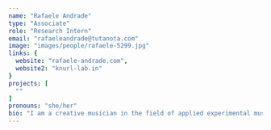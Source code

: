 ```yaml
---
name: "Rafaele Andrade"
type: "Associate"
role: "Research Intern"
email: "rafaeleandrade@tutanota.com"
image: "images/people/rafaele-5299.jpg"
links: {
  website: "rafaele-andrade.com",
  website2: "knurl-lab.in"
}
projects: [
  ""
]
pronouns: "she/her"
bio: "I am a creative musician in the field of applied experimental music. I have studied Conducting, Composition, Production, Cello, Programming, 3D printing and Sonology at Brazil, Germany and the Netherlands. In my research I develop artworks merging those practices with technology, social inclusion, sustainability & fair music distribution. I am a member of Netherlands coding Live, Instrument inventors initiative and the creator of Knurl, an interactive and polyphonic instrument. In the first months in iil, I will be consolidating the interface of Knurl by the asssitance of Thor and Halldor and the collective practice of local musicians. In the third month, Adam Pultz and I are going to be developing and testing our performance 'Sound energy harvest', where our instruments sounds are going to be harvesting energy for its own application."
---
```

